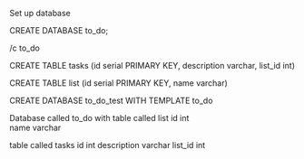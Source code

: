Set up database

CREATE DATABASE to_do;

/c to_do

CREATE TABLE tasks (id serial PRIMARY KEY, description varchar, list_id int)

CREATE TABLE list (id serial PRIMARY KEY, name varchar)

CREATE DATABASE to_do_test WITH TEMPLATE to_do




Database called to_do with
table called list      id           int    
                       name         varchar

table called tasks     id           int
                       description  varchar
                       list_id      int
